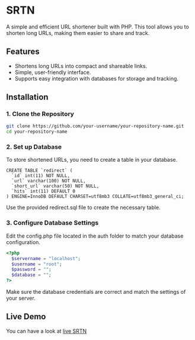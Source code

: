 # SRTN

A simple and efficient URL shortener built with PHP. This tool allows you to shorten long URLs, making them easier to share and track.

## Features
- Shortens long URLs into compact and shareable links.
- Simple, user-friendly interface.
- Supports easy integration with databases for storage and tracking.

## Installation

### 1. Clone the Repository

```bash
git clone https://github.com/your-username/your-repository-name.git
cd your-repository-name
```

### 2. Set up Database
To store shortened URLs, you need to create a table in your database. 
```mysql
CREATE TABLE `redirect` (
  `id` int(11) NOT NULL,
  `url` varchar(100) NOT NULL,
  `short_url` varchar(50) NOT NULL,
  `hits` int(11) DEFAULT 0
) ENGINE=InnoDB DEFAULT CHARSET=utf8mb3 COLLATE=utf8mb3_general_ci;
```
Use the provided redirect.sql file to create the necessary table.

### 3. Configure Database Settings
Edit the config.php file located in the auth folder to match your database configuration. 

```php
<?php
  $servername = "localhost";
  $username = "root";
  $password = "";
  $database = "";
?>
```
Make sure the database credentials are correct and match the settings of your server.

## Live Demo

You can have a look at [live SRTN](https://mmm.sh/tools/url_shortner)
